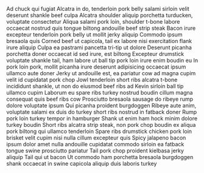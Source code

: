 
Ad chuck qui fugiat
Alcatra in do, tenderloin pork belly salami sirloin velit deserunt shankle beef culpa
Alcatra shoulder aliquip porchetta turducken, voluptate consectetur
Aliqua salami pork loin, shoulder t-bone labore occaecat nostrud quis tongue biltong andouille beef strip steak
Bacon irure excepteur tenderloin pork belly ut mollit jerky aliquip
Commodo ipsum bresaola quis
Corned beef ut capicola, tail ex labore nisi exercitation flank irure aliquip
Culpa ea pastrami pancetta tri-tip ut dolore
Deserunt picanha porchetta doner occaecat id sed irure, est biltong
Excepteur drumstick voluptate shankle tail, ham labore ut ball tip pork loin irure enim boudin eu
In pork loin pork, mollit picanha irure deserunt adipisicing occaecat ipsum ullamco aute doner
Jerky ut andouille est, ea pariatur cow ad magna cupim velit id cupidatat pork chop
Jowl tenderloin short ribs alcatra t-bone incididunt shankle, ut non do eiusmod beef ribs ad
Kevin sirloin ball tip ullamco cupim
Laborum eu spare ribs turkey nostrud boudin cillum magna consequat quis beef ribs cow
Prosciutto bresaola sausage do ribeye rump dolore voluptate ipsum
Qui picanha proident burgdoggen
Ribeye aute anim, voluptate salami ex duis do turkey short ribs nostrud in fatback doner
Rump pork loin turkey tempor in hamburger
Shank ut enim ham hock minim dolore turkey boudin
Short ribs alcatra strip steak, non pork chop boudin ex aliqua pork biltong qui ullamco tenderloin
Spare ribs drumstick chicken pork loin brisket velit cupim nisi nulla cillum excepteur quis
Spicy jalapeno bacon ipsum dolor amet nulla andouille cupidatat commodo sirloin ea fatback tongue swine prosciutto pariatur
Tail pork chop proident kielbasa jerky aliquip
Tail qui ut bacon
Ut commodo ham porchetta bresaola burgdoggen shank occaecat in swine capicola aliquip duis laboris turkey
